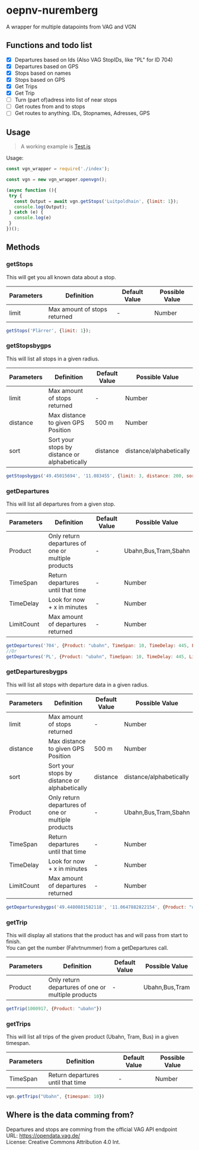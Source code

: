 # oepnv-nuremberg  
 A wrapper for multiple datapoints from VAG and VGN  
 
## Functions and todo list

- [X] Departures based on Ids (Also VAG StopIDs, like "PL" for ID 704)
- [X] Departures based on GPS
- [X] Stops based on names
- [X] Stops based on GPS
- [X] Get Trips
- [X] Get Trip
- [ ] Turn (part of)adress into list of near stops
- [ ] Get routes from and to stops
- [ ] Get routes to anything. IDs, Stopnames, Adresses, GPS
  
## Usage
 > A working example is [Test.js](https://github.com/BolverBlitz/oepnv-nuremberg/blob/main/test.js)

 Usage:
 ```js
const vgn_wrapper = require('./index');

const vgn = new vgn_wrapper.openvgn();

(async function (){
  try {
    const Output = await vgn.getStops('Luitpoldhain', {limit: 1});
    console.log(Output);
  } catch (e) {
    console.log(e)
  }
})();
 ```

## Methods

### getStops
This will get you all known data about a stop.  
  
| Parameters | Definition  | Default Value | Possible Value |
| ------------- | ------------- | ------------- | ------------- |
| limit | Max amount of stops returned  | - | Number |
 ```js
getStops('Plärrer', {limit: 1});
 ```

### getStopsbygps
This will list all stops in a given radius.  
   
| Parameters | Definition  | Default Value | Possible Value |
| ------------- | ------------- | ------------- | ------------- |
| limit | Max amount of stops returned  | - | Number |
| distance | Max distance to given GPS Position  | 500 m | Number |
| sort | Sort your stops by distance or alphabetically | distance | distance/alphabetically |
 ```js
getStopsbygps('49.45015694', '11.083455', {limit: 3, distance: 200, sort: 'distance'});
 ```

### getDepartures
This will list all departures from a given stop.  
  
| Parameters | Definition  | Default Value | Possible Value |
| ------------- | ------------- | ------------- | ------------- |
| Product | Only return departures of one or multiple products  | - | Ubahn,Bus,Tram,Sbahn |
| TimeSpan | Return departures until that time  | - | Number |
| TimeDelay | Look for now + x in minutes | - | Number |
| LimitCount | Max amount of departures returned | - | Number |
```js
getDepartures('704', {Product: "ubahn", TimeSpan: 10, TimeDelay: 445, LimitCount: 10})
//Or
getDepartures('PL', {Product: "ubahn", TimeSpan: 10, TimeDelay: 445, LimitCount: 10})
```

### getDeparturesbygps
This will list all stops with departure data in a given radius.  
  
| Parameters | Definition  | Default Value | Possible Value |
| ------------- | ------------- | ------------- | ------------- |
| limit | Max amount of stops returned  | - | Number |
| distance | Max distance to given GPS Position  | 500 m | Number |
| sort | Sort your stops by distance or alphabetically | distance | distance/alphabetically |
| Product | Only return departures of one or multiple products  | - | Ubahn,Bus,Tram,Sbahn |
| TimeSpan | Return departures until that time  | - | Number |
| TimeDelay | Look for now + x in minutes | - | Number |
| LimitCount | Max amount of departures returned | - | Number |
```js
getDeparturesbygps('49.4480881582118', '11.0647882822154', {Product: "ubahn", TimeSpan: 10, TimeDelay: 45, LimitCount: 2, limit: 5, distance: 200, sort: 'Distance'})
```

### getTrip
This will display all stations that the product has and will pass from start to finish.  
You can get the number (Fahrtnummer) from a getDepartures call.  
  
| Parameters | Definition  | Default Value | Possible Value |
| ------------- | ------------- | ------------- | ------------- |
| Product | Only return departures of one or multiple products  | - | Ubahn,Bus,Tram |
```js
getTrip(1000917, {Product: "ubahn"})
```

### getTrips
This will list all trips of the given product (Ubahn, Tram, Bus) in a given timespan.
  
| Parameters | Definition  | Default Value | Possible Value |
| ------------- | ------------- | ------------- | ------------- |
| TimeSpan | Return departures until that time  | - | Number |
```js
vgn.getTrips("Ubahn", {timespan: 10})
```

## Where is the data comming from?  
 Departures and stops are comming from the official VAG API endpoint  
 URL: https://opendata.vag.de/  
 License: Creative Commons Attribution 4.0 Int. 
